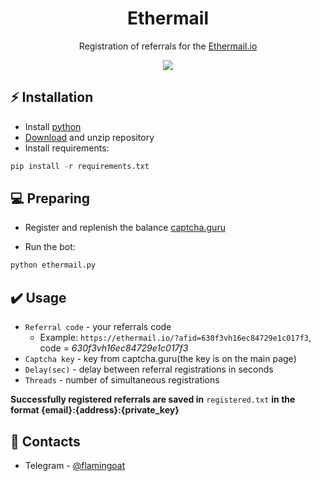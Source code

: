 <h1 align="center">Ethermail</h1>

<p align="center">Registration of referrals for the <a href="https://ethermail.io/">Ethermail.io</a></p>
<p align="center">
<img src="https://img.shields.io/badge/python-3670A0?style=for-the-badge&logo=python&logoColor=ffdd54">
</p>

## ⚡ Installation
+ Install [python](https://www.google.com/search?client=opera&q=how+install+python)
+ [Download](https://sites.northwestern.edu/researchcomputing/resources/downloading-from-github) and unzip repository
+ Install requirements:
```python
pip install -r requirements.txt
```

## 💻 Preparing
+ Register and replenish the balance <a href="https://captcha.guru/">captcha.guru</a></p>
+ Run the bot:
```python
python ethermail.py
```

## ✔️ Usage
+ ```Referral code``` - your referrals code
  + Example: ```https://ethermail.io/?afid=630f3vh16ec84729e1c017f3```, code = <i>630f3vh16ec84729e1c017f3</i>
+ ```Captcha key``` - key from captcha.guru(the key is on the main page)
+ ```Delay(sec)``` - delay between referral registrations in seconds
+ ```Threads``` - number of simultaneous registrations

**Successfully registered referrals are saved in** ```registered.txt``` **in the format {email}:{address}:{private_key}**

## 📧 Contacts
+ Telegram - [@flamingoat](https://t.me/flamingoat)
